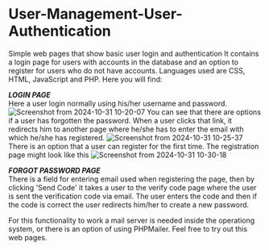 # User-Management-User-Authentication
 Simple web pages that show basic user login and authentication
 It contains a login page for users with accounts in the database and an option to register for users who do not have accounts. 
 Languages used are CSS, HTML, JavaScript and PHP.
 Here you will find:
 
 ***LOGIN PAGE***
 <br>
Here a user login normally using his/her username and password. 
![Screenshot from 2024-10-31 10-20-07](https://github.com/user-attachments/assets/f882c612-d13e-44ed-9968-4065918501b1)
You can see that there are options if a user has forgotten the password. When a user clicks that link, it redirects him to another page where he/she has to enter the email with which he/she has registered.
![Screenshot from 2024-10-31 10-25-37](https://github.com/user-attachments/assets/5a1c3754-2737-46ac-ae2f-3cd15a0b1a1f)
There is an option that a user can register for the first time. The registration page might look like this
![Screenshot from 2024-10-31 10-30-18](https://github.com/user-attachments/assets/1196a8ac-1df0-4da9-825b-abd2882d0315)

***FORGOT PASSWORD PAGE*** <br>
There is a field for entering email used when registering the page, then by clicking 'Send Code' it takes a user to the verify code page where the user is sent the verification code via email. The user enters the code and then if the code is correct the user redirects him/her to create a new password.

For this functionality to work a mail server is needed inside the operationg system, or there is an option of using PHPMailer. 
Feel free to try out this web pages.




 
